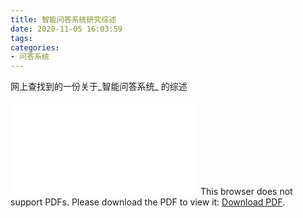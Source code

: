 ```yaml
---
title: 智能问答系统研究综述
date: 2020-11-05 16:03:59
tags:
categories:
- 问答系统
---
```

网上查找到的一份关于_智能问答系统_ 的综述
<!------more -------->
<object data="/pdf/2016-03-06_Intellegent_QA_system.pdf" type="application/pdf" width="800px" height="700px"> 
    <embed src="/pdf/2016-03-06_Intellegent_QA_system.pdf"> 
     This browser does not support PDFs. Please download the PDF to view it: <a href="http://cslt.riit.tsinghua.edu.cn/mediawiki/images/5/56/2016-03-06_Intellegent_QA_system.pdf">Download PDF</a>.</p> 
    </embed> 
</object> 